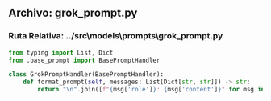 
## Archivo: grok_prompt.py
### Ruta Relativa: ../src\models\prompts\grok_prompt.py

```python
from typing import List, Dict
from .base_prompt import BasePromptHandler

class GrokPromptHandler(BasePromptHandler):
    def format_prompt(self, messages: List[Dict[str, str]]) -> str:
        return "\n".join([f"{msg['role']}: {msg['content']}" for msg in messages])

```
